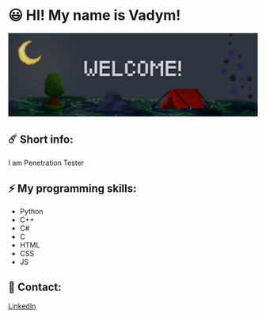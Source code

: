 # 😃 HI! My name is Vadym!
<img src="github_logo.jpg" alt="There must be logo">

## ☄️ Short info:
I am Penetration Tester

## ⚡️ My programming skills:
- Python
- C++
- C#
- C
- HTML
- CSS
- JS

## 📱 Contact:
[LinkedIn](https://www.linkedin.com/in/vadym-bilovus-471b78254/)
